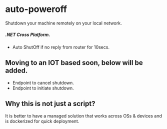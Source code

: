 # auto-poweroff
Shutdown your machine remotely on your local network.

##### .NET Cross Platform.
- Auto ShutOff if no reply from router for 10secs.

## Moving to an IOT based soon, below will be added.
- Endpoint to cancel shutdown.
- Endpoint to initiate shutdown.

## Why this is not just a script?
It is better to have a managed solution that works across OSs & devices and is dockerized for quick deployment.
